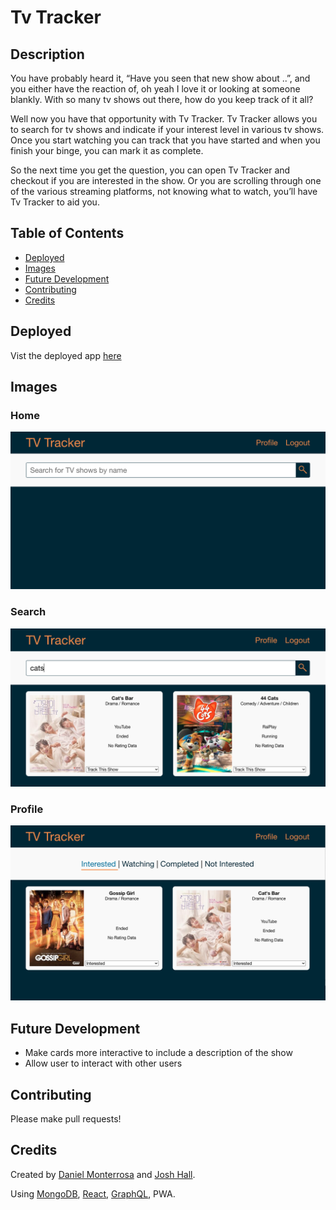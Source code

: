 # Tv Tracker

## Description 
You have probably heard it, “Have you seen that new show about ..”, and you either have the reaction of, oh yeah I love it or looking at someone blankly.  With so many tv shows out there, how do you keep track of it all?  

Well now you have that opportunity with Tv Tracker.  Tv Tracker allows you to search for tv shows and indicate if your interest level in various tv shows.  Once you start watching you can track that you have started and when you finish your binge, you can mark it as complete.  

So the next time you get the question, you can open Tv Tracker and checkout if you are interested in the show.  Or you are scrolling through one of the various streaming platforms, not knowing what to watch, you’ll have Tv Tracker to aid you.


## Table of Contents
- [Deployed](#Deployed)
- [Images](#Images)
- [Future Development](#Future-Development)
- [Contributing](#Contributing)
- [Credits](#Credits)


## Deployed
Vist the deployed app [here](https://stark-brushlands-99590.herokuapp.com/)


## Images
### Home
![Home](https://github.com/Dannymont94/project-3/blob/style/client/public/images/Tv-tracker-home.png)

### Search
![Search](https://github.com/Dannymont94/project-3/blob/style/client/public/images/Tv-tracker-search.png)

### Profile
![Profile](https://github.com/Dannymont94/project-3/blob/style/client/public/images/Tv-tracker-profile.png)

## Future Development
- Make cards more interactive to include a description of the show
- Allow user to interact with other users

## Contributing
Please make pull requests!

## Credits
Created by [Daniel Monterrosa](https://github.com/Dannymont94) and [Josh Hall](https://github.com/jahallb1).

Using [MongoDB](https://www.mongodb.com/), [React](https://reactjs.org/), [GraphQL](https://graphql.org/), PWA.
